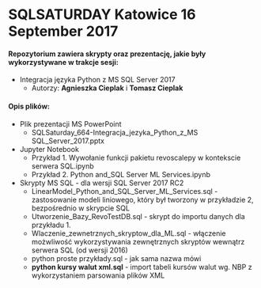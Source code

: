 # SQLSATURDAY Katowice 16 September 2017

#### Repozytorium zawiera skrypty oraz prezentację, jakie były wykorzystywane w trakcje sesji:
- Integracja języka Python z MS SQL Server 2017
  - Autorzy: **Agnieszka Cieplak** i **Tomasz Cieplak**

#### Opis plików:
- Plik prezentacji MS PowerPoint
  - SQLSaturday_664-Integracja_jezyka_Python_z_MS SQL_Server_2017.pptx
- Jupyter Notebook
  - Przykład 1. Wywołanie funkcji pakietu revoscalepy w kontekscie serwera SQL.ipynb
  - Przykład 2. Python and_SQL Server ML Services.ipynb
- Skrypty MS SQL - dla wersji SQL Server 2017 RC2
  - LinearModel_Python_and_SQL_Server_ML_Services.sql - zastosowanie modeli liniowego, który był tworzony w przykładzie 2, bezpośrednio w skrypcie SQL
  - Utworzenie_Bazy_RevoTestDB.sql - skrypt do importu danych dla przykładu 1.
  - Wlaczenie_zewnetrznych_skryptow_dla_ML.sql - włączenie możwliwość wykorzystywania zewnętrznych skryptów wewnątrz serwera SQL (od wersji 2016)
  - python proste przykłady.sql - jak sama nazwa mówi
  - **python kursy walut xml.sql** - import tabeli kursów walut wg. NBP z wykorzystaniem parsowania plików XML 
